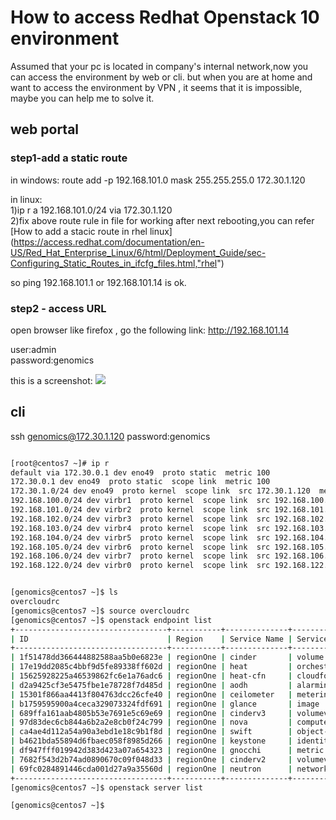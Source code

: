 # How to access Redhat Openstack 10 environment
Assumed that your pc is located in company's internal network,now you can access the environment by web or cli.
but when you are at home and want to access the environment by VPN , it seems that it is impossible, maybe you can help me to solve it.

## web portal 

### step1-add a static route

in windows:
route add -p 192.168.101.0 mask 255.255.255.0 172.30.1.120 

in linux:  
1)ip r a  192.168.101.0/24 via 172.30.1.120   
2)fix above route rule in file for working after next rebooting,you can refer 
[How to add a stacic route in rhel linux] (https://access.redhat.com/documentation/en-US/Red_Hat_Enterprise_Linux/6/html/Deployment_Guide/sec-Configuring_Static_Routes_in_ifcfg_files.html,"rhel")  


so ping 192.168.101.1 or 192.168.101.14 is ok. 

### step2 - access URL
open browser like firefox , go the following link:
<http://192.168.101.14>

user:admin  
password:genomics  

this is a screenshot:
![](http://i1.piimg.com/4851/5c48c647536f3094.png)


## cli 

ssh genomics@172.30.1.120
password:genomics 

```sh

[root@centos7 ~]# ip r
default via 172.30.0.1 dev eno49  proto static  metric 100 
172.30.0.1 dev eno49  proto static  scope link  metric 100 
172.30.1.0/24 dev eno49  proto kernel  scope link  src 172.30.1.120  metric 100 
192.168.100.0/24 dev virbr1  proto kernel  scope link  src 192.168.100.1 
192.168.101.0/24 dev virbr2  proto kernel  scope link  src 192.168.101.1 
192.168.102.0/24 dev virbr3  proto kernel  scope link  src 192.168.102.1 
192.168.103.0/24 dev virbr4  proto kernel  scope link  src 192.168.103.1 
192.168.104.0/24 dev virbr5  proto kernel  scope link  src 192.168.104.1 
192.168.105.0/24 dev virbr6  proto kernel  scope link  src 192.168.105.1 
192.168.106.0/24 dev virbr7  proto kernel  scope link  src 192.168.106.1 
192.168.122.0/24 dev virbr0  proto kernel  scope link  src 192.168.122.1 


[genomics@centos7 ~]$ ls
overcloudrc
[genomics@centos7 ~]$ source overcloudrc 
[genomics@centos7 ~]$ openstack endpoint list
+----------------------------------+-----------+--------------+----------------+
| ID                               | Region    | Service Name | Service Type   |
+----------------------------------+-----------+--------------+----------------+
| 1f51478dd366444882588aa5b0e6823e | regionOne | cinder       | volume         |
| 17e19dd2085c4bbf9d5fe89338ff602d | regionOne | heat         | orchestration  |
| 15625928225a46539862fc6e1a76adc6 | regionOne | heat-cfn     | cloudformation |
| d2a9425cf3e5475fbe1e78728f7d485d | regionOne | aodh         | alarming       |
| 15301f866aa4413f804763dcc26cfe40 | regionOne | ceilometer   | metering       |
| b1759595900a4ceca329073324fdf691 | regionOne | glance       | image          |
| 689ffa161aab4805b53e7691e5c69e69 | regionOne | cinderv3     | volumev3       |
| 97d83dec6cb844a6b2a2e8cb0f24c799 | regionOne | nova         | compute        |
| ca4ae4d112a54a90a3ebd1e18c9b1f8d | regionOne | swift        | object-store   |
| b4621bda55894d6fbaec058f8985d266 | regionOne | keystone     | identity       |
| df947fff019942d383d423a07a654323 | regionOne | gnocchi      | metric         |
| 7682f543d2b74ad0890670c09f048d33 | regionOne | cinderv2     | volumev2       |
| 69fc0284891446cda001d27a9a35560d | regionOne | neutron      | network        |
+----------------------------------+-----------+--------------+----------------+
[genomics@centos7 ~]$ openstack server list 

[genomics@centos7 ~]$ 


```
